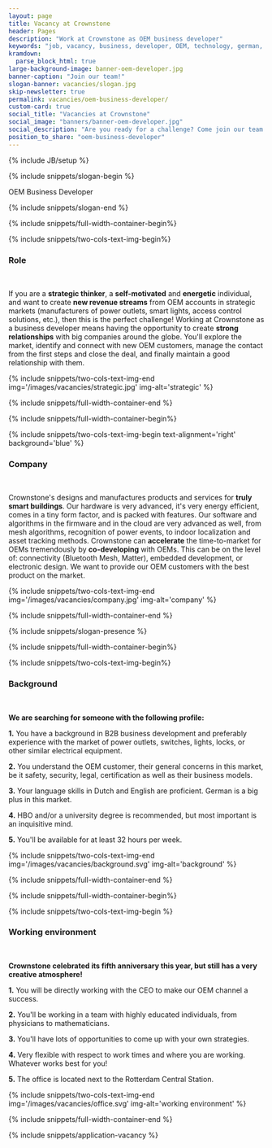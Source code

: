 ```yaml
---
layout: page
title: Vacancy at Crownstone
header: Pages
description: "Work at Crownstone as OEM business developer"
keywords: "job, vacancy, business, developer, OEM, technology, german, dutch"
kramdown: 
  parse_block_html: true
large-background-image: banner-oem-developer.jpg
banner-caption: "Join our team!"
slogan-banner: vacancies/slogan.jpg
skip-newsletter: true
permalink: vacancies/oem-business-developer/
custom-card: true
social_title: "Vacancies at Crownstone"
social_image: "banners/banner-oem-developer.jpg"
social_description: "Are you ready for a challenge? Come join our team as OEM business developer! We are looking forward to welcome you in our team!"
position_to_share: "oem-business-developer" 
---
```

{% include JB/setup %}


{% include snippets/slogan-begin %}

OEM Business Developer

{% include snippets/slogan-end %}


{% include snippets/full-width-container-begin%}

{% include snippets/two-cols-text-img-begin%}

### Role

<p>&nbsp;</p>  

If you are a **strategic thinker**, a **self-motivated** and **energetic** individual, and want to create **new revenue streams** from OEM accounts in strategic markets (manufacturers of power outlets, smart lights, access control solutions, etc.), then this is the perfect challenge! Working at Crownstone as a business developer means having the opportunity to create **strong relationships** with big companies around the globe. You'll explore the market, identify and connect with new OEM customers, manage the contact from the first steps and close the deal, and finally maintain a good relationship with them.

{% include snippets/two-cols-text-img-end img='/images/vacancies/strategic.jpg' img-alt='strategic' %}

{% include snippets/full-width-container-end %}



{% include snippets/full-width-container-begin%}

{% include snippets/two-cols-text-img-begin text-alignment='right' background='blue' %}

### Company

<p>&nbsp;</p>  

Crownstone's designs and manufactures products and services for **truly smart buildings**. Our hardware is very advanced, it's very energy efficient, comes in a tiny form factor, and is packed with features. Our software and algorithms in the firmware and in the cloud are very advanced as well, from mesh algorithms, recognition of power events, to indoor localization and asset tracking methods. 
Crownstone can **accelerate** the time-to-market for OEMs tremendously by **co-developing** with OEMs. This can be on the level of: connectivity (Bluetooth Mesh, Matter), embedded development, or electronic design. We want to provide our OEM customers with the best product on the market.

{% include snippets/two-cols-text-img-end img='/images/vacancies/company.jpg' img-alt='company' %}

{% include snippets/full-width-container-end %}


{% include snippets/slogan-presence %}


{% include snippets/full-width-container-begin%}

{% include snippets/two-cols-text-img-begin%}

### Background

<p>&nbsp;</p>  

**We are searching for someone with the following profile:**

**1.** You have a background in B2B business development and preferably experience with the market of power outlets, switches, lights, locks, or other similar electrical equipment.

**2.** You understand the OEM customer, their general concerns in this market, be it safety, security, legal, certification as well as their business models.

**3.** Your language skills in Dutch and English are proficient. German is a big plus in this market.

**4.** HBO and/or a university degree is recommended, but most important is an inquisitive mind.

**5.** You'll be available for at least 32 hours per week.

{% include snippets/two-cols-text-img-end img='/images/vacancies/background.svg' img-alt='background' %}

{% include snippets/full-width-container-end %}



{% include snippets/full-width-container-begin%}

{% include snippets/two-cols-text-img-begin %}

### Working environment

<p>&nbsp;</p>  

**Crownstone celebrated its fifth anniversary this year, but still has a very creative atmosphere!**

**1.** You will be directly working with the CEO to make our OEM channel a success.

**2.** You'll be working in a team with highly educated individuals, from physicians to mathematicians.

**3.** You'll have lots of opportunities to come up with your own strategies.

**4.** Very flexible with respect to work times and where you are working. Whatever works best for you!

**5.** The office is located next to the Rotterdam Central Station.

{% include snippets/two-cols-text-img-end img='/images/vacancies/office.svg' img-alt='working environment' %}

{% include snippets/full-width-container-end %}


{% include snippets/application-vacancy %}